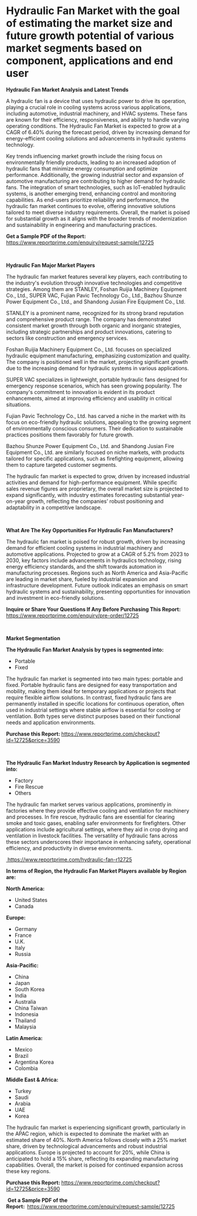 <p><h1>Hydraulic Fan Market with the goal of estimating the market size and future growth potential of various market segments based on component, applications and end user</h1></p><p><strong>Hydraulic Fan Market Analysis and Latest Trends</strong></p>
<p><p>A hydraulic fan is a device that uses hydraulic power to drive its operation, playing a crucial role in cooling systems across various applications, including automotive, industrial machinery, and HVAC systems. These fans are known for their efficiency, responsiveness, and ability to handle varying operating conditions. The Hydraulic Fan Market is expected to grow at a CAGR of 6.40% during the forecast period, driven by increasing demand for energy-efficient cooling solutions and advancements in hydraulic systems technology.</p><p>Key trends influencing market growth include the rising focus on environmentally friendly products, leading to an increased adoption of hydraulic fans that minimize energy consumption and optimize performance. Additionally, the growing industrial sector and expansion of automotive manufacturing are contributing to higher demand for hydraulic fans. The integration of smart technologies, such as IoT-enabled hydraulic systems, is another emerging trend, enhancing control and monitoring capabilities. As end-users prioritize reliability and performance, the hydraulic fan market continues to evolve, offering innovative solutions tailored to meet diverse industry requirements. Overall, the market is poised for substantial growth as it aligns with the broader trends of modernization and sustainability in engineering and manufacturing practices.</p></p>
<p><strong>Get a Sample PDF of the Report:&nbsp;</strong> <a href="https://www.reportprime.com/enquiry/request-sample/12725?utm_campaign=4576&utm_medium=2&utm_source=Github&utm_content=ia&utm_term=17052025&utm_id=hydraulic-fan">https://www.reportprime.com/enquiry/request-sample/12725</a></p>
<p>&nbsp;</p>
<p><strong>Hydraulic Fan Major Market Players</strong></p>
<p><p>The hydraulic fan market features several key players, each contributing to the industry's evolution through innovative technologies and competitive strategies. Among them are STANLEY, Foshan Ruijia Machinery Equipment Co., Ltd., SUPER VAC, Fujian Pavic Technology Co., Ltd., Bazhou Shunze Power Equipment Co., Ltd., and Shandong Jusian Fire Equipment Co., Ltd.</p><p>STANLEY is a prominent name, recognized for its strong brand reputation and comprehensive product range. The company has demonstrated consistent market growth through both organic and inorganic strategies, including strategic partnerships and product innovations, catering to sectors like construction and emergency services.</p><p>Foshan Ruijia Machinery Equipment Co., Ltd. focuses on specialized hydraulic equipment manufacturing, emphasizing customization and quality. The company is positioned well in the market, projecting significant growth due to the increasing demand for hydraulic systems in various applications. </p><p>SUPER VAC specializes in lightweight, portable hydraulic fans designed for emergency response scenarios, which has seen growing popularity. The company's commitment to innovation is evident in its product enhancements, aimed at improving efficiency and usability in critical situations.</p><p>Fujian Pavic Technology Co., Ltd. has carved a niche in the market with its focus on eco-friendly hydraulic solutions, appealing to the growing segment of environmentally conscious consumers. Their dedication to sustainable practices positions them favorably for future growth.</p><p>Bazhou Shunze Power Equipment Co., Ltd. and Shandong Jusian Fire Equipment Co., Ltd. are similarly focused on niche markets, with products tailored for specific applications, such as firefighting equipment, allowing them to capture targeted customer segments.</p><p>The hydraulic fan market is expected to grow, driven by increased industrial activities and demand for high-performance equipment. While specific sales revenue figures are proprietary, the overall market size is projected to expand significantly, with industry estimates forecasting substantial year-on-year growth, reflecting the companies’ robust positioning and adaptability in a competitive landscape.</p></p>
<p>&nbsp;</p>
<p><strong>What Are The Key Opportunities For Hydraulic Fan Manufacturers?</strong></p>
<p><p>The hydraulic fan market is poised for robust growth, driven by increasing demand for efficient cooling systems in industrial machinery and automotive applications. Projected to grow at a CAGR of 5.2% from 2023 to 2030, key factors include advancements in hydraulics technology, rising energy efficiency standards, and the shift towards automation in manufacturing processes. Regions such as North America and Asia-Pacific are leading in market share, fueled by industrial expansion and infrastructure development. Future outlook indicates an emphasis on smart hydraulic systems and sustainability, presenting opportunities for innovation and investment in eco-friendly solutions.</p></p>
<p><strong>Inquire or Share Your Questions If Any Before Purchasing This Report:</strong> <a href="https://www.reportprime.com/enquiry/pre-order/12725?utm_campaign=4576&utm_medium=2&utm_source=Github&utm_content=ia&utm_term=17052025&utm_id=hydraulic-fan">https://www.reportprime.com/enquiry/pre-order/12725</a></p>
<p>&nbsp;</p>
<p><strong>Market Segmentation</strong></p>
<p><strong>The Hydraulic Fan Market Analysis by types is segmented into:</strong></p>
<p><ul><li>Portable</li><li>Fixed</li></ul></p>
<p><p>The hydraulic fan market is segmented into two main types: portable and fixed. Portable hydraulic fans are designed for easy transportation and mobility, making them ideal for temporary applications or projects that require flexible airflow solutions. In contrast, fixed hydraulic fans are permanently installed in specific locations for continuous operation, often used in industrial settings where stable airflow is essential for cooling or ventilation. Both types serve distinct purposes based on their functional needs and application environments.</p></p>
<p><strong>Purchase this Report:&nbsp;</strong><a href="https://www.reportprime.com/checkout?id=12725&price=3590&utm_campaign=4576&utm_medium=2&utm_source=Github&utm_content=ia&utm_term=17052025&utm_id=hydraulic-fan">https://www.reportprime.com/checkout?id=12725&price=3590</a></p>
<p>&nbsp;</p>
<p><strong>The Hydraulic Fan Market Industry Research by Application is segmented into:</strong></p>
<p><ul><li>Factory</li><li>Fire Rescue</li><li>Others</li></ul></p>
<p><p>The hydraulic fan market serves various applications, prominently in factories where they provide effective cooling and ventilation for machinery and processes. In fire rescue, hydraulic fans are essential for clearing smoke and toxic gases, enabling safer environments for firefighters. Other applications include agricultural settings, where they aid in crop drying and ventilation in livestock facilities. The versatility of hydraulic fans across these sectors underscores their importance in enhancing safety, operational efficiency, and productivity in diverse environments.</p></p>
<p><a href="https://www.reportprime.com/hydraulic-fan-r12725?utm_campaign=4576&utm_medium=2&utm_source=Github&utm_content=ia&utm_term=17052025&utm_id=hydraulic-fan">&nbsp;https://www.reportprime.com/hydraulic-fan-r12725</a></p>
<p><strong>In terms of Region, the Hydraulic Fan Market Players available by Region are:</strong></p>
<p>
    <p> <strong> North America: </strong>
        <ul>
            <li>United States</li>
            <li>Canada</li>
        </ul>
        </p> 
    <p> <strong> Europe: </strong>
        <ul>
            <li>Germany</li>
            <li>France</li>
            <li>U.K.</li>
            <li>Italy</li>
            <li>Russia</li>
        </ul>
        </p> 
    <p> <strong> Asia-Pacific: </strong>
        <ul>
            <li>China</li>
            <li>Japan</li>
            <li>South Korea</li>
            <li>India</li>
            <li>Australia</li>
            <li>China Taiwan</li>
            <li>Indonesia</li>
            <li>Thailand</li>
            <li>Malaysia</li>
        </ul>
        </p> 
    <p> <strong> Latin America: </strong>
        <ul>
            <li>Mexico</li>
            <li>Brazil</li>
            <li>Argentina Korea</li>
            <li>Colombia</li>
        </ul>
        </p> 
    <p> <strong> Middle East & Africa: </strong>
        <ul>
            <li>Turkey</li>
            <li>Saudi</li>
            <li>Arabia</li>
            <li>UAE</li>
            <li>Korea</li>
        </ul>
    </p>
    </p>
<p><p>The hydraulic fan market is experiencing significant growth, particularly in the APAC region, which is expected to dominate the market with an estimated share of 40%. North America follows closely with a 25% market share, driven by technological advancements and robust industrial applications. Europe is projected to account for 20%, while China is anticipated to hold a 15% share, reflecting its expanding manufacturing capabilities. Overall, the market is poised for continued expansion across these key regions.</p></p>
<p><strong>Purchase this Report: </strong><a href="https://www.reportprime.com/checkout?id=12725&price=3590&utm_campaign=4576&utm_medium=2&utm_source=Github&utm_content=ia&utm_term=17052025&utm_id=hydraulic-fan">https://www.reportprime.com/checkout?id=12725&price=3590</a></p>
<p>&nbsp;<strong>Get a Sample PDF of the Report:&nbsp;&nbsp;</strong><a href="https://www.reportprime.com/enquiry/request-sample/12725?utm_campaign=4576&utm_medium=2&utm_source=Github&utm_content=ia&utm_term=17052025&utm_id=hydraulic-fan">https://www.reportprime.com/enquiry/request-sample/12725</a></p>
<p><strong></strong></p>
<p><p></p><p></p><p></p></p>